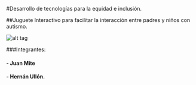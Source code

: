 #Desarrollo de tecnologías para la equidad e inclusión.

##Juguete Interactivo para facilitar la interacción entre padres y niños con autismo.

![alt tag](https://github.com/juanmisak/Autism-workspace/blob/master/sprint0/im%C3%A1genes/20151202_165751.jpg)

###Integrantes:
#### - Juan Mite
#### - Hernán Ullón.

